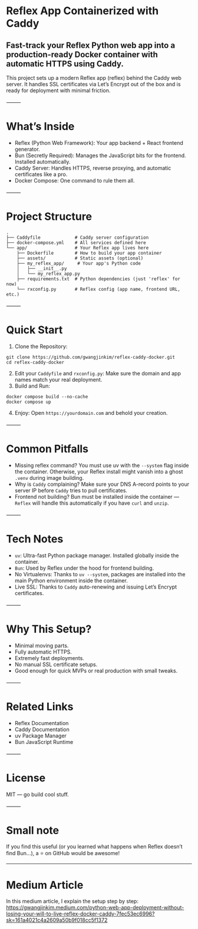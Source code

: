 # Reflex App Containerized with Caddy

## Fast-track your Reflex Python web app into a production-ready Docker container with automatic HTTPS using Caddy.

This project sets up a modern Reflex app (reflex) behind the Caddy web server.
It handles SSL certificates via Let’s Encrypt out of the box and is ready for deployment with minimal friction.

⸻

# What’s Inside
- Reflex (Python Web Framework): Your app backend + React frontend generator.
- Bun (Secretly Required): Manages the JavaScript bits for the frontend. Installed automatically.
- Caddy Server: Handles HTTPS, reverse proxying, and automatic certificates like a pro.
- Docker Compose: One command to rule them all.

⸻

# Project Structure

```
.
├── Caddyfile             # Caddy server configuration
├── docker-compose.yml    # All services defined here
└── app/                  # Your Reflex app lives here
    ├── Dockerfile        # How to build your app container
    ├── assets/           # Static assets (optional)
    ├── my_reflex_app/     # Your app's Python code
    │   ├── __init__.py
    │   └── my_reflex_app.py
    ├── requirements.txt  # Python dependencies (just 'reflex' for now)
    └── rxconfig.py       # Reflex config (app name, frontend URL, etc.)
```


⸻

# Quick Start
1. Clone the Repository:
```
git clone https://github.com/gwangjinkim/reflex-caddy-docker.git
cd reflex-caddy-docker
```
2. Edit your `Caddyfile` and `rxconfig.py`:
Make sure the domain and app names match your real deployment.
3. Build and Run:
```
docker compose build --no-cache
docker compose up
```
4. Enjoy: Open `https://yourdomain.com` and behold your creation.

⸻

# Common Pitfalls
- Missing reflex command?
You must use uv with the `--system` flag inside the container. Otherwise, your Reflex install might vanish into a ghost `.venv` during image building.
- Why is `Caddy` complaining?
Make sure your DNS A-record points to your server IP before `Caddy` tries to pull certificates.
- Frontend not building?
Bun must be installed inside the container — `Reflex` will handle this automatically if you have `curl` and `unzip`.

⸻

# Tech Notes
- `uv`: Ultra-fast Python package manager. Installed globally inside the container.
- `Bun`: Used by Reflex under the hood for frontend building.
- No Virtualenvs: Thanks to `uv --system`, packages are installed into the main Python environment inside the container.
- Live SSL: Thanks to `Caddy` auto-renewing and issuing Let’s Encrypt certificates.

⸻

# Why This Setup?
- Minimal moving parts.
- Fully automatic HTTPS.
- Extremely fast deployments.
- No manual SSL certificate setups.
- Good enough for quick MVPs or real production with small tweaks.

⸻

# Related Links
- Reflex Documentation
- Caddy Documentation
- uv Package Manager
- Bun JavaScript Runtime

⸻

# License

MIT — go build cool stuff.

⸻

# Small note

If you find this useful (or you learned what happens when Reflex doesn’t find Bun…), a ⭐️ on GitHub would be awesome!

---

# Medium Article

In this medium article, I explain the setup step by step:
https://gwangjinkim.medium.com/python-web-app-deployment-without-losing-your-will-to-live-reflex-docker-caddy-7fec53ec6996?sk=161a4021c4a2609a50b9f018cc5f1372
